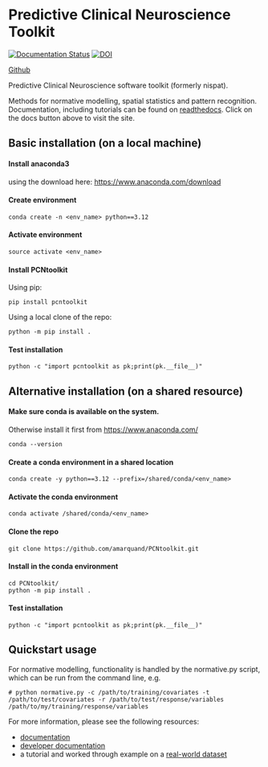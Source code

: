 # Predictive Clinical Neuroscience Toolkit
[![Documentation Status](https://readthedocs.org/projects/pcntoolkit/badge/?version=latest)](https://pcntoolkit.readthedocs.io/en/latest/?badge=latest) [![DOI](https://zenodo.org/badge/DOI/10.5281/zenodo.5207839.svg)](https://doi.org/10.5281/zenodo.5207839)

[Github](https://github.com/amarquand/PCNtoolkit)


Predictive Clinical Neuroscience software toolkit (formerly nispat). 

Methods for normative modelling, spatial statistics and pattern recognition. Documentation, including tutorials can be found on [readthedocs](https://pcntoolkit.readthedocs.io/en/latest/). Click on the docs button above to visit the site. 

## Basic installation (on a local machine)

#### Install anaconda3 

using the download here: https://www.anaconda.com/download

#### Create environment 
```
conda create -n <env_name> python==3.12
```

#### Activate environment

```
source activate <env_name>
```

#### Install PCNtoolkit

Using pip:
```
pip install pcntoolkit
```

Using a local clone of the repo:
```
python -m pip install .
```

#### Test installation  
```
python -c "import pcntoolkit as pk;print(pk.__file__)"
```

## Alternative installation (on a shared resource)

#### Make sure conda is available on the system.
Otherwise install it first from https://www.anaconda.com/ 

```
conda --version
```

#### Create a conda environment in a shared location

```
conda create -y python==3.12 --prefix=/shared/conda/<env_name>
```

#### Activate the conda environment 

```
conda activate /shared/conda/<env_name>
```

#### Clone the repo

```
git clone https://github.com/amarquand/PCNtoolkit.git
```

#### Install in the conda environment

```
cd PCNtoolkit/
python -m pip install .
```

#### Test installation  
```
python -c "import pcntoolkit as pk;print(pk.__file__)"
```

## Quickstart usage

For normative modelling, functionality is handled by the normative.py script, which can be run from the command line, e.g.

```
# python normative.py -c /path/to/training/covariates -t /path/to/test/covariates -r /path/to/test/response/variables /path/to/my/training/response/variables
```

For more information, please see the following resources:

* [documentation](https://github.com/amarquand/PCNtoolkit/wiki/Home)
* [developer documentation](https://amarquand.github.io/PCNtoolkit/doc/build/html/)
* a tutorial and worked through example on a [real-world dataset](https://github.com/predictive-clinical-neuroscience/PCNtoolkit-demo)

